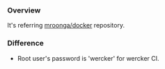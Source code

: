 ### Overview
It's referring [mroonga/docker](https://github.com/mroonga/docker) repository.

### Difference
- Root user's password is 'wercker' for wercker CI.

